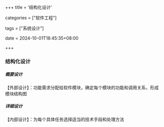 +++
title = '结构化设计'

categories = ["软件工程"]

tags = ["系统设计"]

date = 2024-10-01T18:45:35+08:00

+++

##### 

### 结构化设计



##### 概要设计

【外部设计】：功能需求分配给软件模块，确定每个模块的功能和调用关系，形成模块结构图

##### 详细设计

【内部设计】：为每个具体任务选择适当的技术手段和处理方法



